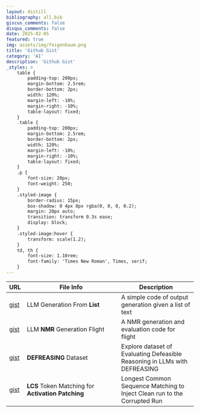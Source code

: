 ```yaml
---
layout: distill
bibliography: all.bib
giscus_comments: false
disqus_comments: false
date: 2025-02-05
featured: true
img: assets/img/feigenbaum.png
title: 'Github Gist'
category: 'AI'
description: 'Github Gist'
_styles: >
    table {
        padding-top: 200px;
        margin-bottom: 2.5rem;
        border-bottom: 2px;
        width: 120%;
        margin-left: -10%;
        margin-right: -10%;
        table-layout: fixed;
    }
    .table {
        padding-top: 200px;
        margin-bottom: 2.5rem;
        border-bottom: 2px;
        width: 120%;
        margin-left: -10%;
        margin-right: -10%;
        table-layout: fixed;
    }
    .p {
        font-size: 20px;
        font-weight: 250;
    }
    .styled-image {
        border-radius: 15px;
        box-shadow: 0 4px 8px rgba(0, 0, 0, 0.2);
        margin: 20px auto;
        transition: transform 0.3s ease;
        display: block;
    }
    .styled-image:hover {
        transform: scale(1.2);
    }
    td, th {
        font-size: 1.10rem;
        font-family: 'Times New Roman', Times, serif;
    }
---
```



<table>
  <thead>
    <tr>
      <th style="width: 5%;">URL</th>
      <th style="width: 50%;">File Info </th>
      <th style="width: 40%;">Description</th>
    </tr>
  </thead>
  <tbody>
    <tr>
      <td><a href="https://gist.github.com/fxnnxc/0f6ba72fbcf4352c83e43f4fad065779">gist</a></td>
      <td>LLM Generation From <strong>List</strong></td>
      <td>A simple code of output generation given a list of text</td>
    </tr>
    <tr>
      <td><a href="https://gist.github.com/fxnnxc/f57ec07fe38b6f0ae961855fdd0cbc0f">gist</a></td>
      <td>LLM <strong>NMR</strong> Generation Flight</td>
      <td>A NMR generation and evaluation code for flight</td>
    </tr>
    <tr>
      <td><a href="https://gist.github.com/fxnnxc/b6dcd027cbb1db5ac904074f89ffafbe">gist</a></td>
      <td><strong>DEFREASING</strong> Dataset</td>
      <td>Explore dataset of Evaluating Defeasible Reasoning in LLMs with DEFREASING</td>
    </tr>
    <tr>
      <td><a href="https://gist.github.com/fxnnxc/73b2c6558a46c7445ff7fbadb6583a14">gist</a></td>
      <td><strong>LCS</strong> Token Matching for <strong>Activation Patching</strong></td>
      <td>Longest Common Sequence Matching to Inject Clean run to the Corrupted Run</td>
    </tr>
  </tbody>
</table> 